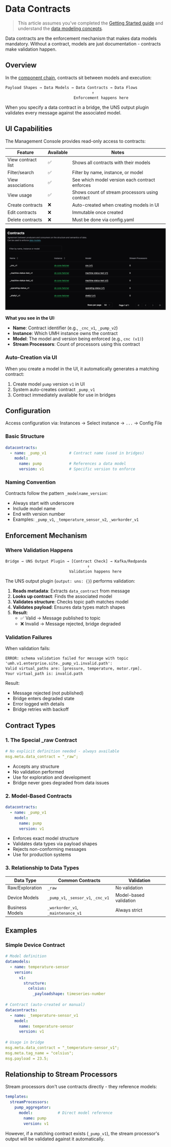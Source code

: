 # Data Contracts

> This article assumes you've completed the [Getting Started guide](../../getting-started/) and understand the [data modeling concepts](README.md).

Data contracts are the enforcement mechanism that makes data models mandatory. Without a contract, models are just documentation - contracts make validation happen.

## Overview

In the [component chain](README.md#the-component-chain), contracts sit between models and execution:

```
Payload Shapes → Data Models → Data Contracts → Data Flows
                                      ↑
                              Enforcement happens here
```

When you specify a data contract in a bridge, the UNS output plugin validates every message against the associated model.

## UI Capabilities

The Management Console provides read-only access to contracts:

| Feature | Available | Notes |
|---------|-----------|-------|
| View contract list | ✅ | Shows all contracts with their models |
| Filter/search | ✅ | Filter by name, instance, or model |
| View associations | ✅ | See which model version each contract enforces |
| View usage | ✅ | Shows count of stream processors using contract |
| Create contracts | ❌ | Auto-created when creating models in UI |
| Edit contracts | ❌ | Immutable once created |
| Delete contracts | ❌ | Must be done via config.yaml |

![Contracts List](./images/data-contracts.png)

**What you see in the UI:**
- **Name**: Contract identifier (e.g., `_cnc_v1`, `_pump_v2`)
- **Instance**: Which UMH instance owns the contract
- **Model**: The model and version being enforced (e.g., `cnc (v1)`)
- **Stream Processors**: Count of processors using this contract

### Auto-Creation via UI

When you create a model in the UI, it automatically generates a matching contract:

1. Create model `pump` version `v1` in UI
2. System auto-creates contract `_pump_v1`
3. Contract immediately available for use in bridges

## Configuration

Access configuration via: Instances → Select instance → `...` → Config File

### Basic Structure

```yaml
datacontracts:
  - name: _pump_v1          # Contract name (used in bridges)
    model:
      name: pump            # References a data model
      version: v1           # Specific version to enforce
```

### Naming Convention

Contracts follow the pattern `_modelname_version`:
- Always start with underscore
- Include model name
- End with version number
- Examples: `_pump_v1`, `_temperature_sensor_v2`, `_workorder_v1`

## Enforcement Mechanism

### Where Validation Happens

```
Bridge → UNS Output Plugin → [Contract Check] → Kafka/Redpanda
                                    ↑
                            Validation happens here
```

The UNS output plugin (`output: uns: {}`) performs validation:

1. **Reads metadata**: Extracts `data_contract` from message
2. **Looks up contract**: Finds the associated model
3. **Validates structure**: Checks topic path matches model
4. **Validates payload**: Ensures data types match shapes
5. **Result**:
   - ✅ Valid → Message published to topic
   - ❌ Invalid → Message rejected, bridge degraded

### Validation Failures

When validation fails:

```
ERROR: schema validation failed for message with topic 'umh.v1.enterprise.site._pump_v1.invalid.path':
Valid virtual_paths are: [pressure, temperature, motor.rpm].
Your virtual_path is: invalid.path
```

Result:
- Message rejected (not published)
- Bridge enters degraded state
- Error logged with details
- Bridge retries with backoff

## Contract Types

### 1. The Special _raw Contract

```yaml
# No explicit definition needed - always available
msg.meta.data_contract = "_raw";
```

- Accepts any structure
- No validation performed
- Use for exploration and development
- Bridge never goes degraded from data issues

### 2. Model-Based Contracts

```yaml
datacontracts:
  - name: _pump_v1
    model:
      name: pump
      version: v1
```

- Enforces exact model structure
- Validates data types via payload shapes
- Rejects non-conforming messages
- Use for production systems

### 3. Relationship to Data Types

| Data Type | Common Contracts | Validation |
|-----------|------------------|------------|
| Raw/Exploration | `_raw` | No validation |
| Device Models | `_pump_v1`, `_sensor_v1`, `_cnc_v1` | Model-based validation |
| Business Models | `_workorder_v1`, `_maintenance_v1` | Always strict |

## Examples

### Simple Device Contract

```yaml
# Model definition
datamodels:
  - name: temperature-sensor
    version:
      v1:
        structure:
          celsius:
            _payloadshape: timeseries-number

# Contract (auto-created or manual)
datacontracts:
  - name: _temperature-sensor_v1
    model:
      name: temperature-sensor
      version: v1

# Usage in bridge
msg.meta.data_contract = "_temperature-sensor_v1";
msg.meta.tag_name = "celsius";
msg.payload = 23.5;
```

## Relationship to Stream Processors

Stream processors don't use contracts directly - they reference models:

```yaml
templates:
  streamProcessors:
    pump_aggregator:
      model:           # Direct model reference
        name: pump
        version: v1
```

However, if a matching contract exists (`_pump_v1`), the stream processor's output will be validated against it automatically.
